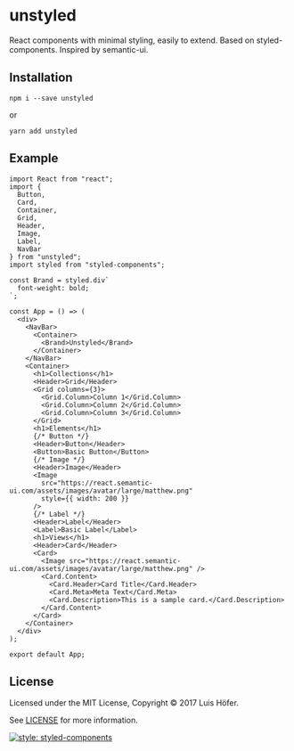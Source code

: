# unstyled 

React components with minimal styling, easily to extend. Based on styled-components. Inspired by semantic-ui.


## Installation
```npm i --save unstyled```

or

```yarn add unstyled```

## Example
```
import React from "react";
import {
  Button,
  Card,
  Container,
  Grid,
  Header,
  Image,
  Label,
  NavBar
} from "unstyled";
import styled from "styled-components";

const Brand = styled.div`
  font-weight: bold;
`;

const App = () => (
  <div>
    <NavBar>
      <Container>
        <Brand>Unstyled</Brand>
      </Container>
    </NavBar>
    <Container>
      <h1>Collections</h1>
      <Header>Grid</Header>
      <Grid columns={3}>
        <Grid.Column>Column 1</Grid.Column>
        <Grid.Column>Column 2</Grid.Column>
        <Grid.Column>Column 3</Grid.Column>
      </Grid>
      <h1>Elements</h1>
      {/* Button */}
      <Header>Button</Header>
      <Button>Basic Button</Button>
      {/* Image */}
      <Header>Image</Header>
      <Image
        src="https://react.semantic-ui.com/assets/images/avatar/large/matthew.png"
        style={{ width: 200 }}
      />
      {/* Label */}
      <Header>Label</Header>
      <Label>Basic Label</Label>
      <h1>Views</h1>
      <Header>Card</Header>
      <Card>
        <Image src="https://react.semantic-ui.com/assets/images/avatar/large/matthew.png" />
        <Card.Content>
          <Card.Header>Card Title</Card.Header>
          <Card.Meta>Meta Text</Card.Meta>
          <Card.Description>This is a sample card.</Card.Description>
        </Card.Content>
      </Card>
    </Container>
  </div>
);

export default App;

```

## License

Licensed under the MIT License, Copyright © 2017 Luis Höfer.

See [LICENSE](./LICENSE) for more information.

[![style: styled-components](https://img.shields.io/badge/style-%F0%9F%92%85%20styled--components-orange.svg?colorB=daa357&colorA=db748e)](https://github.com/styled-components/styled-components)
